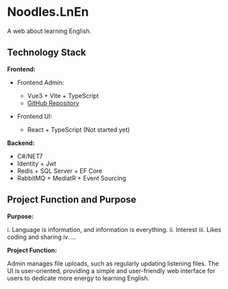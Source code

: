 # Noodles.LnEn
A web about learning English.

## Technology Stack

**Frontend:**

- Frontend Admin:
  - Vue3 + Vite + TypeScript
  - [GitHub Repository](https://github.com/SYYYanyangyu/Noodles.LearnEnFront/tree/master)

- Frontend UI:
  - React + TypeScript (Not started yet)

**Backend:**

- C#/NET7
- Identity + Jwt
- Redis + SQL Server + EF Core
- RabbitMQ + MediatR + Event Sourcing

## Project Function and Purpose

**Purpose:**

i. Language is information, and information is everything.
ii. Interest
iii. Likes coding and sharing
iv. ...

**Project Function:**

Admin manages file uploads, such as regularly updating listening files. The UI is user-oriented, providing a simple and user-friendly web interface for users to dedicate more energy to learning English.
